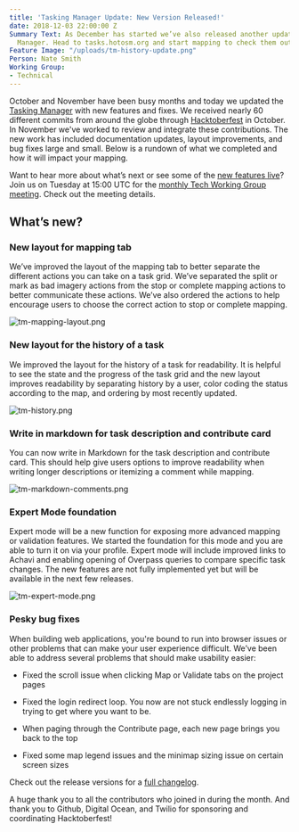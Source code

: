 ```yaml
---
title: 'Tasking Manager Update: New Version Released!'
date: 2018-12-03 22:00:00 Z
Summary Text: As December has started we’ve also released another update to the Tasking
  Manager. Head to tasks.hotosm.org and start mapping to check them out.
Feature Image: "/uploads/tm-history-update.png"
Person: Nate Smith
Working Group:
- Technical
---
```


October and November have been busy months and today we updated the [Tasking Manager](https://tasks.hotosm.org/) with new features and fixes. We received nearly 60 different commits from around the globe through [Hacktoberfest](https://hacktoberfest.digitalocean.com/) in October. In November we've worked to review and integrate these contributions. The new work has included documentation updates, layout improvements, and bug fixes large and small. Below is a rundown of what we completed and how it will impact your mapping.

Want to hear more about what’s next or see some of the [new features live](https://tasks.hotosm.org/)? Join us on Tuesday at 15:00 UTC for the [monthly Tech Working Group meeting](https://calendar.google.com/calendar/embed?src=hotosm.org_848e89aaiab04ag94d23rqn558@group.calendar.google.com). Check out the meeting details. 

## What’s new?

### New layout for mapping tab
We’ve improved the layout of the mapping tab to better separate the different actions you can take on a task grid. We’ve separated the split or mark as bad imagery actions from the stop or complete mapping actions to better communicate these actions. We’ve also ordered the actions to help encourage users to choose the correct action to stop or complete mapping.

![tm-mapping-layout.png](/uploads/tm-mapping-layout.png) 

### New layout for the history of a task
We improved the layout for the history of a task for readability. It is helpful to see the state and the progress of the task grid and the new layout improves readability by separating history by a user, color coding the status according to the map, and ordering by most recently updated. 

![tm-history.png](/uploads/tm-history.png)

### Write in markdown for task description and contribute card
You can now write in Markdown for the task description and contribute card. This should help give users options to improve readability when writing longer descriptions or itemizing a comment while mapping. 

![tm-markdown-comments.png](/uploads/tm-markdown-comments.png)

### Expert Mode foundation
Expert mode will be a new function for exposing more advanced mapping or validation features. We started the foundation for this mode and you are able to turn it on via your profile. Expert mode will include improved links to Achavi and enabling opening of Overpass queries to compare specific task changes. The new features are not fully implemented yet but will be available in the next few releases. 

![tm-expert-mode.png](/uploads/tm-expert-mode.png)

### Pesky bug fixes
When building web applications, you're bound to run into browser issues or other problems that can make your user experience difficult. We’ve been able to address several problems that should make usability easier: 

- Fixed the scroll issue when clicking Map or Validate tabs on the project pages

- Fixed the login redirect loop. You now are not stuck endlessly logging in trying to get where you want to be. 

- When paging through the Contribute page, each new page brings you back to the top

- Fixed some map legend issues and the minimap sizing issue on certain screen sizes 

Check out the release versions for a [full changelog](https://github.com/hotosm/tasking-manager/releases). 

A huge thank you to all the contributors who joined in during the month. And thank you to Github, Digital Ocean, and Twilio for sponsoring and coordinating Hacktoberfest!